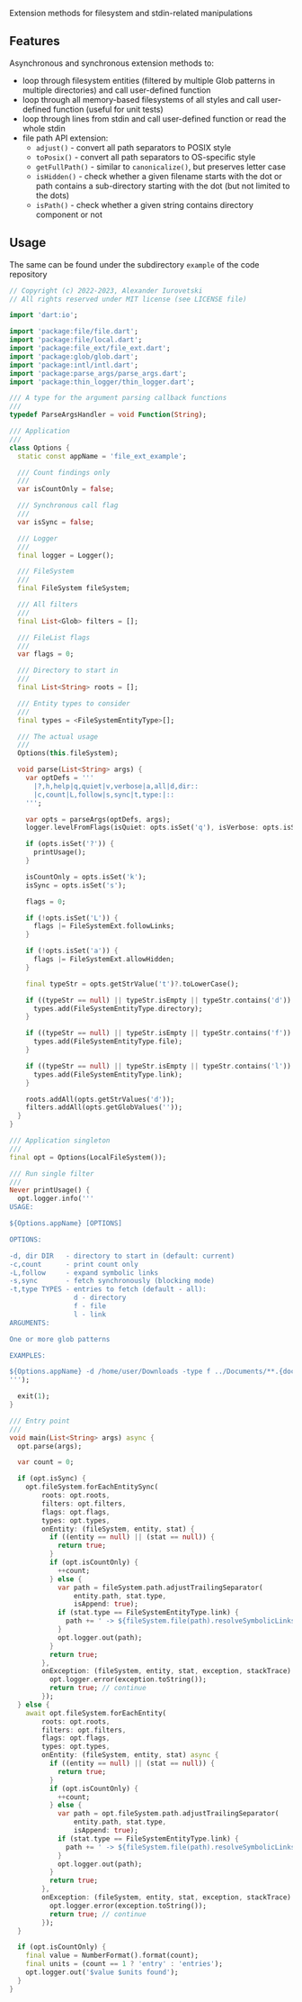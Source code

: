 Extension methods for filesystem and stdin-related manipulations

## Features

Asynchronous and synchronous extension methods to:

- loop through filesystem entities (filtered by multiple Glob patterns in multiple directories) and call user-defined function
- loop through all memory-based filesystems of all styles and call user-defined function (useful for unit tests)
- loop through lines from stdin and call user-defined function or read the whole stdin
- file path API extension:
  - `adjust()`      - convert all path separators to POSIX style
  - `toPosix()`     - convert all path separators to OS-specific style
  - `getFullPath()` - similar to `canonicalize()`, but preserves letter case
  - `isHidden()`    - check whether a given filename starts with the dot or path contains a sub-directory starting with the dot (but not limited to the dots)
  - `isPath()`      - check whether a given string contains directory component or not

## Usage

The same can be found under the subdirectory `example` of the code repository

```dart
// Copyright (c) 2022-2023, Alexander Iurovetski
// All rights reserved under MIT license (see LICENSE file)

import 'dart:io';

import 'package:file/file.dart';
import 'package:file/local.dart';
import 'package:file_ext/file_ext.dart';
import 'package:glob/glob.dart';
import 'package:intl/intl.dart';
import 'package:parse_args/parse_args.dart';
import 'package:thin_logger/thin_logger.dart';

/// A type for the argument parsing callback functions
///
typedef ParseArgsHandler = void Function(String);

/// Application
///
class Options {
  static const appName = 'file_ext_example';

  /// Count findings only
  ///
  var isCountOnly = false;

  /// Synchronous call flag
  ///
  var isSync = false;

  /// Logger
  ///
  final logger = Logger();

  /// FileSystem
  ///
  final FileSystem fileSystem;

  /// All filters
  ///
  final List<Glob> filters = [];

  /// FileList flags
  ///
  var flags = 0;

  /// Directory to start in
  ///
  final List<String> roots = [];

  /// Entity types to consider
  ///
  final types = <FileSystemEntityType>[];

  /// The actual usage
  ///
  Options(this.fileSystem);

  void parse(List<String> args) {
    var optDefs = '''
      |?,h,help|q,quiet|v,verbose|a,all|d,dir::
      |c,count|L,follow|s,sync|t,type:|::
    ''';

    var opts = parseArgs(optDefs, args);
    logger.levelFromFlags(isQuiet: opts.isSet('q'), isVerbose: opts.isSet('v'));

    if (opts.isSet('?')) {
      printUsage();
    }

    isCountOnly = opts.isSet('k');
    isSync = opts.isSet('s');

    flags = 0;

    if (!opts.isSet('L')) {
      flags |= FileSystemExt.followLinks;
    }

    if (!opts.isSet('a')) {
      flags |= FileSystemExt.allowHidden;
    }

    final typeStr = opts.getStrValue('t')?.toLowerCase();

    if ((typeStr == null) || typeStr.isEmpty || typeStr.contains('d')) {
      types.add(FileSystemEntityType.directory);
    }

    if ((typeStr == null) || typeStr.isEmpty || typeStr.contains('f')) {
      types.add(FileSystemEntityType.file);
    }

    if ((typeStr == null) || typeStr.isEmpty || typeStr.contains('l')) {
      types.add(FileSystemEntityType.link);
    }

    roots.addAll(opts.getStrValues('d'));
    filters.addAll(opts.getGlobValues(''));
  }
}

/// Application singleton
///
final opt = Options(LocalFileSystem());

/// Run single filter
///
Never printUsage() {
  opt.logger.info('''
USAGE:

${Options.appName} [OPTIONS]

OPTIONS:

-d, dir DIR   - directory to start in (default: current)
-c,count      - print count only
-L,follow     - expand symbolic links
-s,sync       - fetch synchronously (blocking mode)
-t,type TYPES - entries to fetch (default - all):
                d - directory
                f - file
                l - link
ARGUMENTS:

One or more glob patterns

EXAMPLES:

${Options.appName} -d /home/user/Downloads -type f ../Documents/**.{doc,docx} *.txt
''');

  exit(1);
}

/// Entry point
///
void main(List<String> args) async {
  opt.parse(args);

  var count = 0;

  if (opt.isSync) {
    opt.fileSystem.forEachEntitySync(
        roots: opt.roots,
        filters: opt.filters,
        flags: opt.flags,
        types: opt.types,
        onEntity: (fileSystem, entity, stat) {
          if ((entity == null) || (stat == null)) {
            return true;
          }
          if (opt.isCountOnly) {
            ++count;
          } else {
            var path = fileSystem.path.adjustTrailingSeparator(
                entity.path, stat.type,
                isAppend: true);
            if (stat.type == FileSystemEntityType.link) {
              path += ' -> ${fileSystem.file(path).resolveSymbolicLinksSync()}';
            }
            opt.logger.out(path);
          }
          return true;
        },
        onException: (fileSystem, entity, stat, exception, stackTrace) {
          opt.logger.error(exception.toString());
          return true; // continue
        });
  } else {
    await opt.fileSystem.forEachEntity(
        roots: opt.roots,
        filters: opt.filters,
        flags: opt.flags,
        types: opt.types,
        onEntity: (fileSystem, entity, stat) async {
          if ((entity == null) || (stat == null)) {
            return true;
          }
          if (opt.isCountOnly) {
            ++count;
          } else {
            var path = opt.fileSystem.path.adjustTrailingSeparator(
                entity.path, stat.type,
                isAppend: true);
            if (stat.type == FileSystemEntityType.link) {
              path += ' -> ${fileSystem.file(path).resolveSymbolicLinksSync()}';
            }
            opt.logger.out(path);
          }
          return true;
        },
        onException: (fileSystem, entity, stat, exception, stackTrace) async {
          opt.logger.error(exception.toString());
          return true; // continue
        });
  }

  if (opt.isCountOnly) {
    final value = NumberFormat().format(count);
    final units = (count == 1 ? 'entry' : 'entries');
    opt.logger.out('$value $units found');
  }
}
```
